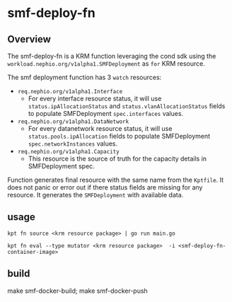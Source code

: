 # smf-deploy-fn

## Overview

The smf-deploy-fn is a KRM function leveraging the cond sdk using the `workload.nephio.org/v1alpha1.SMFDeployment` as `for` KRM resource.

The smf deployment function has 3 `watch` resources:
- `req.nephio.org/v1alpha1.Interface` 
   - For every interface resource status, it will use `status.ipAllocationStatus` and `status.vlanAllocationStatus` fields to populate SMFDeployment `spec.interfaces` values.
- `req.nephio.org/v1alpha1.DataNetwork`
    - For every datanetwork resource status, it will use `status.pools.ipAllocation` fields to populate SMFDeployment `spec.networkInstances` values.
- `req.nephio.org/v1alpha1.Capacity`
    - This resource is the source of truth for the capacity details in SMFDeployment spec.

Function generates final resource with the same name from the `Kptfile`. It does not panic or error out if there status fields are missing for any resource. 
It generates the `SMFDeployment` with available data. 

## usage

```
kpt fn source <krm resource package> | go run main.go 
```

```
kpt fn eval --type mutator <krm resource package>  -i <smf-deploy-fn-container-image> 
```


## build

make smf-docker-build; make smf-docker-push